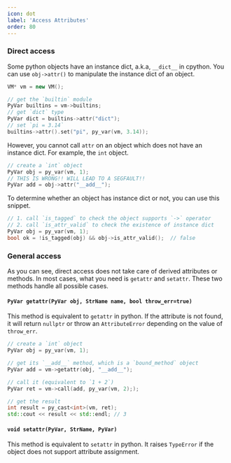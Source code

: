 ```yaml
---
icon: dot
label: 'Access Attributes'
order: 80
---
```


### Direct access

Some python objects have an instance dict, a.k.a, `__dict__` in cpython.
You can use `obj->attr()` to manipulate the instance dict of an object.

```cpp
VM* vm = new VM();

// get the `builtin` module
PyVar builtins = vm->builtins;
// get `dict` type
PyVar dict = builtins->attr("dict");
// set `pi = 3.14`
builtins->attr().set("pi", py_var(vm, 3.14));
```

However, you cannot call `attr` on an object which does not have an instance dict.
For example, the `int` object.

```cpp
// create a `int` object
PyVar obj = py_var(vm, 1);
// THIS IS WRONG!! WILL LEAD TO A SEGFAULT!!
PyVar add = obj->attr("__add__");
```

To determine whether an object has instance dict or not, you can use this snippet.

```cpp
// 1. call `is_tagged` to check the object supports `->` operator
// 2. call `is_attr_valid` to check the existence of instance dict
PyVar obj = py_var(vm, 1);
bool ok = !is_tagged(obj) && obj->is_attr_valid();  // false
```

### General access

As you can see, direct access does not take care of derived attributes or methods.
In most cases, what you need is `getattr` and `setattr`.
These two methods handle all possible cases.

#### `PyVar getattr(PyVar obj, StrName name, bool throw_err=true)`

This method is equivalent to `getattr` in python.
If the attribute is not found, it will return `nullptr`
or throw an `AttributeError` depending on the value of `throw_err`.

```cpp
// create a `int` object
PyVar obj = py_var(vm, 1);

// get its `__add__` method, which is a `bound_method` object
PyVar add = vm->getattr(obj, "__add__");

// call it (equivalent to `1 + 2`)
PyVar ret = vm->call(add, py_var(vm, 2););

// get the result
int result = py_cast<int>(vm, ret);
std::cout << result << std::endl; // 3
```

#### `void setattr(PyVar, StrName, PyVar)`

This method is equivalent to `setattr` in python.
It raises `TypeError` if the object does not support attribute assignment.

